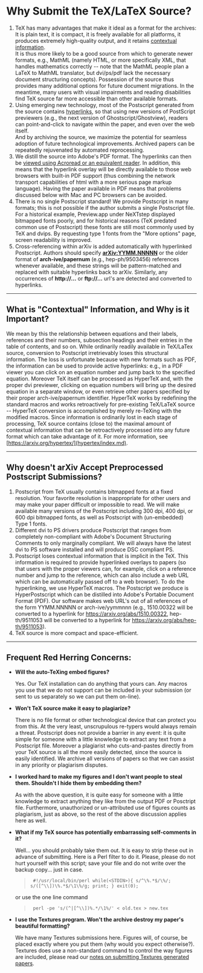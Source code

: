 # Why Submit the TeX/LaTeX Source?

1.  TeX has many advantages that make it ideal as a format for the
    archives: It is plain text, it is compact, it is freely available
    for all platforms, it produces extremely high-quality output, and it
    retains [contextual information](#contextual).  
    It is thus more likely to be a good source from which to generate
    newer formats, e.g., MathML (namely HTML, or more specifically XML,
    that handles mathematics correctly -- note that the MathML people
    plan a LaTeX to MathML translator, but dvi/ps/pdf lack the necessary
    document structuring concepts). Possession of the source thus
    provides many additional options for future document migrations. In the meantime, many users with visual impairments and reading disabilities find TeX source far more accessible than other available formats.
2.  Using emerging new technology, most of the Postscript generated from
    the source contains [hyperlinks](hypertex/index.md), so that using new
    versions of PostScript previewers (e.g., the next version of
    Ghostscript/Ghostview), readers can point-and-click to navigate
    within the paper, and even over the web itself.  
    And by archiving the source, we maximize the potential for seamless
    adoption of future technological improvements. Archived papers can
    be repeatedly rejuvenated by automated reprocessing.
3.  We distill the source into Adobe's PDF format. The hyperlinks can
    then be [viewed using Acroread or an equivalent reader](pdf.md).
    In addition, this means that the hyperlink overlay will be directly
    available to those web browsers with built-in PDF support (thus
    combining the network transport capabilities of html with a more
    serious page markup language). Having the paper available in PDF
    means that problems discussed below with Mac and PC browsers can be
    avoided.
4.  There is no single Postscript standard\! We provide Postscript in
    many formats; this is not possible if the author submits a single
    Postscript file. For a historical example, Preview.app under
    NeXTstep displayed bitmapped fonts poorly, and for historical
    reasons (TeX predated common use of Postscript) these fonts are
    still most commonly used by TeX and dvips. By requesting type 1
    fonts from the "More options" page, screen readability is improved.
5.  Cross-referencing within arXiv is added automatically with
    hyperlinked Postscript. Authors should specify
    [**arXiv:YYMM.NNNNN**](arxiv_identifier.md) or the older format
    of **arch-ive/papernum** (e.g., hep-ph/9503456) references whenever
    available, and these strings will be pattern-matched and replaced
    with suitable hyperlinks back to arXiv. Similarly, any occurrences
    of **http://...** or **ftp://...** url's are detected and converted
    to hyperlinks.

-----

<span id="contextual"></span>

## What is "Contextual" Information, and Why is it Important?

We mean by this the relationship between equations and their labels,
references and their numbers, subsection headings and their entries in
the table of contents, and so on. While ordinarily readily available in
TeX/LaTex source, conversion to Postscript irretrievably loses this
structural information. The loss is unfortunate because with new formats
such as PDF, the information can be used to provide active hyperlinks:
e.g., in a PDF viewer you can click on an equation number and jump back
to the specified equation. Moreover TeX itself can be processed as
HyperTeX and, with the proper dvi previewer, clicking on equation
numbers will bring up the desired equation in a separate window, or even
retrieve other papers specified by their proper arch-ive/papernum
identifier. HyperTeX works by redefining the standard macros and works
retroactively for pre-existing TeX/LaTeX source -- HyperTeX conversion
is accomplished by merely re-TeXing with the modified macros. Since
information is ordinarily lost in each stage of processing, TeX source
contains (close to) the maximal amount of contextual information that
can be retroactively processed into any future format which can take
advantage of it. For more information, see
[https://arxiv.org/hypertex/](hypertex/index.md).

-----

## Why doesn't arXiv Accept Preprocessed Postscript Submissions?

1.  Postscript from TeX usually contains bitmapped fonts at a fixed
    resolution. Your favorite resolution is inappropriate for other
    users and may make your paper difficult or impossible to read. We
    will make available many versions of the Postscript including 300
    dpi, 400 dpi, or 600 dpi bitmapped fonts, as well as Postscript with
    (un-embedded) Type 1 fonts.
2.  Different dvi to PS drivers produce Postscript that ranges from
    completely non-compliant with Adobe's Document Structuring Comments
    to only marginally compliant. We will always have the latest dvi to
    PS software installed and will produce DSC compliant PS.
3.  Postscript loses contextual information that is implicit in the TeX.
    This information is required to provide hyperlinked overlays to
    papers (so that users with the proper viewers can, for example,
    click on a reference number and jump to the reference, which can
    also include a web URL which can be automatically passed off to a
    web browser). To do the hyperlinking, we use HyperTeX macros. The
    Postscript we produce is HyperPostscript which can be distilled into
    Adobe's Portable Document Format (PDF). Our software makes web URL's
    out of all references of the form YYMM.NNNNN or arch-ive/yymmnnn
    (e.g., 1510.00322 will be converted to a hyperlink for
    https://arxiv.org/abs/1510.00322, hep-th/9511053 will be converted
    to a hyperlink for https://arxiv.org/abs/hep-th/9511053).
4.  TeX source is more compact and space-efficient.

-----

## Frequent Red Herring Concerns:

  - **Will the auto-TeXing embed figures?**

    Yes. Our TeX installation can do anything that yours can. Any macros
    you use that we do not support can be included in your submission
    (or sent to us separately so we can put them on-line).

  - **Won't TeX source make it easy to plagiarize?**

    There is no file format or other technological device that can
    protect you from this. At the very least, unscrupulous re-typers
    would always remain a threat. Postscript does not provide a barrier
    in any event: it is quite simple for someone with a little knowledge
    to extract any text from a Postscript file. Moreover a plagiarist
    who cuts-and-pastes directly from your TeX source is all the more
    easily detected, since the source is easily identified. We archive
    all versions of papers so that we can assist in any priority or
    plagiarism disputes.

  - **I worked hard to make my figures and I don't want people to steal
    them. Shouldn't I hide them by embedding them?**

    As with the above question, it is quite easy for someone with a
    little knowledge to extract anything they like from the output PDF
    or Posctript file. Furthermore, unauthorized or un-attributed use of
    figures counts as plagiarism, just as above, so the rest of the
    above discussion applies here as well.

  - **What if my TeX source has potentially embarrassing self-comments
    in it?**

    Well... you should probably take them out. It is easy to strip these
    out in advance of submitting. Here is a Perl filter to do it.
    Please, please do not hurt yourself with this script; save your file
    and do not write over the backup copy... just in case.

    > ` #!/usr/local/bin/perl while(<STDIN>){ s/^\%.*$/\%/;
    > s/([^\\])\%.*$/\1\%/g; print; } exit(0);`

    or use the one line command

    > ` perl -pe 's/(^|[^\\])%.*/\1%/' < old.tex > new.tex`

  - **I use the Textures program. Won't the archive destroy my paper's
    beautiful formatting?**

    We have many Textures submissions here. Figures will, of course, be
    placed exactly where you put them (why would you expect otherwise?).
    Textures does use a non-standard command to control the way figures
    are included, please read our [notes on submitting Textures
    generated papers](faq/textures.md).
